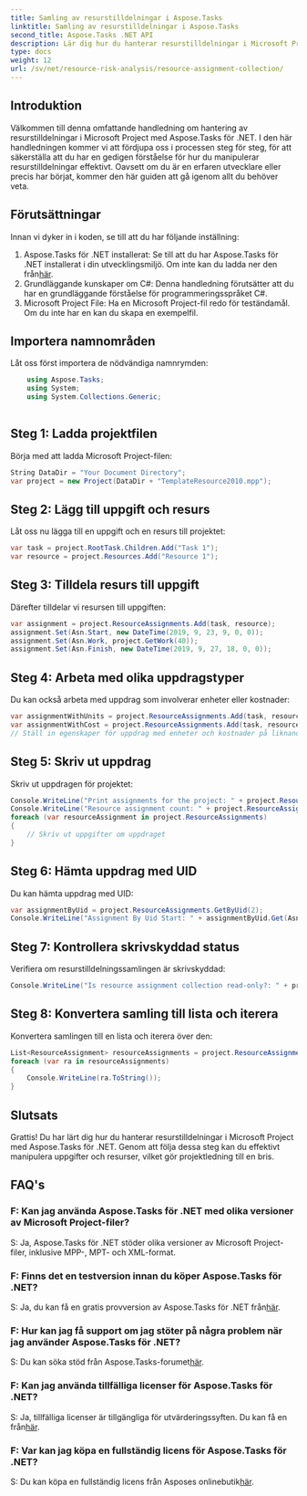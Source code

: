 ```yaml
---
title: Samling av resurstilldelningar i Aspose.Tasks
linktitle: Samling av resurstilldelningar i Aspose.Tasks
second_title: Aspose.Tasks .NET API
description: Lär dig hur du hanterar resurstilldelningar i Microsoft Project med Aspose.Tasks för .NET. Steg-för-steg handledning med kodexempel.
type: docs
weight: 12
url: /sv/net/resource-risk-analysis/resource-assignment-collection/
---
```

## Introduktion
Välkommen till denna omfattande handledning om hantering av resurstilldelningar i Microsoft Project med Aspose.Tasks för .NET. I den här handledningen kommer vi att fördjupa oss i processen steg för steg, för att säkerställa att du har en gedigen förståelse för hur du manipulerar resurstilldelningar effektivt. Oavsett om du är en erfaren utvecklare eller precis har börjat, kommer den här guiden att gå igenom allt du behöver veta.
## Förutsättningar
Innan vi dyker in i koden, se till att du har följande inställning:
1.  Aspose.Tasks för .NET installerat: Se till att du har Aspose.Tasks för .NET installerat i din utvecklingsmiljö. Om inte kan du ladda ner den från[här](https://releases.aspose.com/tasks/net/).
2. Grundläggande kunskaper om C#: Denna handledning förutsätter att du har en grundläggande förståelse för programmeringsspråket C#.
3. Microsoft Project File: Ha en Microsoft Project-fil redo för teständamål. Om du inte har en kan du skapa en exempelfil.

## Importera namnområden
Låt oss först importera de nödvändiga namnrymden:
```csharp
    using Aspose.Tasks;
    using System;
    using System.Collections.Generic;
    
```
## Steg 1: Ladda projektfilen
Börja med att ladda Microsoft Project-filen:
```csharp
String DataDir = "Your Document Directory";
var project = new Project(DataDir + "TemplateResource2010.mpp");
```
## Steg 2: Lägg till uppgift och resurs
Låt oss nu lägga till en uppgift och en resurs till projektet:
```csharp
var task = project.RootTask.Children.Add("Task 1");
var resource = project.Resources.Add("Resource 1");
```
## Steg 3: Tilldela resurs till uppgift
Därefter tilldelar vi resursen till uppgiften:
```csharp
var assignment = project.ResourceAssignments.Add(task, resource);
assignment.Set(Asn.Start, new DateTime(2019, 9, 23, 9, 0, 0));
assignment.Set(Asn.Work, project.GetWork(40));
assignment.Set(Asn.Finish, new DateTime(2019, 9, 27, 18, 0, 0));
```
## Steg 4: Arbeta med olika uppdragstyper
Du kan också arbeta med uppdrag som involverar enheter eller kostnader:
```csharp
var assignmentWithUnits = project.ResourceAssignments.Add(task, resource, 1d);
var assignmentWithCost = project.ResourceAssignments.Add(task, resource);
// Ställ in egenskaper för uppdrag med enheter och kostnader på liknande sätt som visas i steg 3
```
## Steg 5: Skriv ut uppdrag
Skriv ut uppdragen för projektet:
```csharp
Console.WriteLine("Print assignments for the project: " + project.ResourceAssignments.ParentProject.Get(Prj.Name));
Console.WriteLine("Resource assignment count: " + project.ResourceAssignments.Count);
foreach (var resourceAssignment in project.ResourceAssignments)
{
    // Skriv ut uppgifter om uppdraget
}
```
## Steg 6: Hämta uppdrag med UID
Du kan hämta uppdrag med UID:
```csharp
var assignmentByUid = project.ResourceAssignments.GetByUid(2);
Console.WriteLine("Assignment By Uid Start: " + assignmentByUid.Get(Asn.Start));
```
## Steg 7: Kontrollera skrivskyddad status
Verifiera om resurstilldelningssamlingen är skrivskyddad:
```csharp
Console.WriteLine("Is resource assignment collection read-only?: " + project.ResourceAssignments.IsReadOnly);
```
## Steg 8: Konvertera samling till lista och iterera
Konvertera samlingen till en lista och iterera över den:
```csharp
List<ResourceAssignment> resourceAssignments = project.ResourceAssignments.ToList();
foreach (var ra in resourceAssignments)
{
    Console.WriteLine(ra.ToString());
}
```

## Slutsats
Grattis! Du har lärt dig hur du hanterar resurstilldelningar i Microsoft Project med Aspose.Tasks för .NET. Genom att följa dessa steg kan du effektivt manipulera uppgifter och resurser, vilket gör projektledning till en bris.
## FAQ's
### F: Kan jag använda Aspose.Tasks för .NET med olika versioner av Microsoft Project-filer?
S: Ja, Aspose.Tasks för .NET stöder olika versioner av Microsoft Project-filer, inklusive MPP-, MPT- och XML-format.
### F: Finns det en testversion innan du köper Aspose.Tasks för .NET?
 S: Ja, du kan få en gratis provversion av Aspose.Tasks för .NET från[här](https://releases.aspose.com/).
### F: Hur kan jag få support om jag stöter på några problem när jag använder Aspose.Tasks för .NET?
 S: Du kan söka stöd från Aspose.Tasks-forumet[här](https://forum.aspose.com/c/tasks/15).
### F: Kan jag använda tillfälliga licenser för Aspose.Tasks för .NET?
 S: Ja, tillfälliga licenser är tillgängliga för utvärderingssyften. Du kan få en från[här](https://purchase.aspose.com/temporary-license/).
### F: Var kan jag köpa en fullständig licens för Aspose.Tasks för .NET?
 S: Du kan köpa en fullständig licens från Asposes onlinebutik[här](https://purchase.aspose.com/buy).